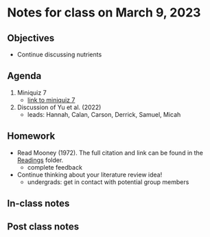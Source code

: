 # Notes for class on March 9, 2023

## Objectives
- Continue discussing nutrients

## Agenda
1. Miniquiz 7
	- [link to miniquiz 7](../miniquizzes/miniquiz7_03.09.2023.pdf)
2. Discussion of Yu et al. (2022)
	- leads: Hannah, Calan, Carson, Derrick, Samuel, Micah

## Homework
- Read Mooney (1972). The full citation and link can be found in the 
[Readings](../readings) folder.
	- complete feedback
- Continue thinking about your literature review idea!
	- undergrads: get in contact with potential group members

## In-class notes

## Post class notes